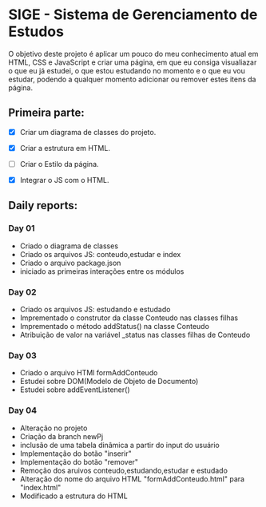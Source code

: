 # SIGE - Sistema de Gerenciamento de Estudos
O objetivo deste projeto é aplicar um pouco do meu conhecimento atual em HTML, CSS e JavaScript e  criar uma página, em que eu consiga visualiazar o que eu já estudei, o que estou estudando no momento e o que eu vou estudar, podendo a qualquer momento adicionar ou remover estes itens da página.

## Primeira parte:
- [x] Criar um diagrama de classes do  projeto.
- [x] Criar a estrutura em HTML.
- [ ] Criar o Estilo da página.
- [x] Integrar o JS com o HTML.


## Daily reports:
 
 
 ### Day 01
- Criado o diagrama de classes
- Criado os arquivos JS: conteudo,estudar e index
- Criado o arquivo package.json
- iniciado as primeiras interações entre os módulos

 ### Day 02
 - Criado os arquivos JS: estudando e estudado
 - Imprementado o construtor da classe Conteudo nas classes filhas
 - Imprementado o método addStatus() na classe Conteudo
 - Atribuição de valor na variável _status nas  classes filhas de Conteudo

### Day 03
- Criado o arquivo HTMl formAddConteudo
- Estudei sobre DOM(Modelo de Objeto de Documento)
- Estudei sobre addEventListener()

### Day 04
- Alteração no projeto
- Criação da branch newPj
- inclusão de uma tabela dinâmica a partir do input do usuário
- Implementação do botão "inserir"
- Implementação do botão "remover"
- Remoção dos aruivos conteudo,estudando,estudar e estudado
- Alteração do nome do arquivo HTML "formAddConteudo.html" para "index.html"
- Modificado a estrutura do HTML